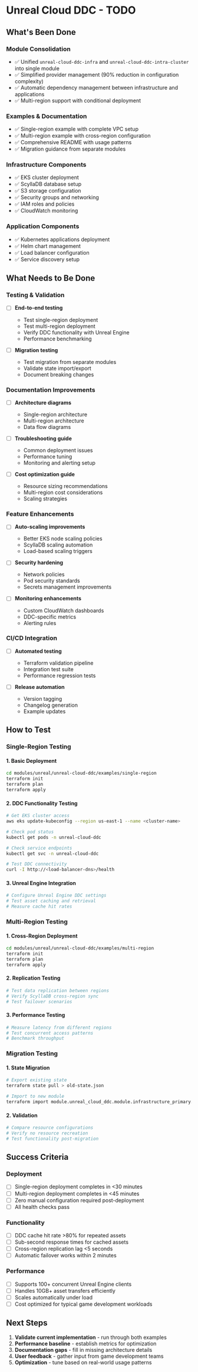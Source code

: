 # Unreal Cloud DDC - TODO

## What's Been Done

### Module Consolidation
- ✅ Unified `unreal-cloud-ddc-infra` and `unreal-cloud-ddc-intra-cluster` into single module
- ✅ Simplified provider management (90% reduction in configuration complexity)
- ✅ Automatic dependency management between infrastructure and applications
- ✅ Multi-region support with conditional deployment

### Examples & Documentation
- ✅ Single-region example with complete VPC setup
- ✅ Multi-region example with cross-region configuration
- ✅ Comprehensive README with usage patterns
- ✅ Migration guidance from separate modules

### Infrastructure Components
- ✅ EKS cluster deployment
- ✅ ScyllaDB database setup
- ✅ S3 storage configuration
- ✅ Security groups and networking
- ✅ IAM roles and policies
- ✅ CloudWatch monitoring

### Application Components
- ✅ Kubernetes applications deployment
- ✅ Helm chart management
- ✅ Load balancer configuration
- ✅ Service discovery setup

## What Needs to Be Done

### Testing & Validation
- [ ] **End-to-end testing**
  - Test single-region deployment
  - Test multi-region deployment
  - Verify DDC functionality with Unreal Engine
  - Performance benchmarking

- [ ] **Migration testing**
  - Test migration from separate modules
  - Validate state import/export
  - Document breaking changes

### Documentation Improvements
- [ ] **Architecture diagrams**
  - Single-region architecture
  - Multi-region architecture
  - Data flow diagrams

- [ ] **Troubleshooting guide**
  - Common deployment issues
  - Performance tuning
  - Monitoring and alerting setup

- [ ] **Cost optimization guide**
  - Resource sizing recommendations
  - Multi-region cost considerations
  - Scaling strategies

### Feature Enhancements
- [ ] **Auto-scaling improvements**
  - Better EKS node scaling policies
  - ScyllaDB scaling automation
  - Load-based scaling triggers

- [ ] **Security hardening**
  - Network policies
  - Pod security standards
  - Secrets management improvements

- [ ] **Monitoring enhancements**
  - Custom CloudWatch dashboards
  - DDC-specific metrics
  - Alerting rules

### CI/CD Integration
- [ ] **Automated testing**
  - Terraform validation pipeline
  - Integration test suite
  - Performance regression tests

- [ ] **Release automation**
  - Version tagging
  - Changelog generation
  - Example updates

## How to Test

### Single-Region Testing

#### 1. Basic Deployment
```bash
cd modules/unreal/unreal-cloud-ddc/examples/single-region
terraform init
terraform plan
terraform apply
```

#### 2. DDC Functionality Testing
```bash
# Get EKS cluster access
aws eks update-kubeconfig --region us-east-1 --name <cluster-name>

# Check pod status
kubectl get pods -n unreal-cloud-ddc

# Check service endpoints
kubectl get svc -n unreal-cloud-ddc

# Test DDC connectivity
curl -I http://<load-balancer-dns>/health
```

#### 3. Unreal Engine Integration
```bash
# Configure Unreal Engine DDC settings
# Test asset caching and retrieval
# Measure cache hit rates
```

### Multi-Region Testing

#### 1. Cross-Region Deployment
```bash
cd modules/unreal/unreal-cloud-ddc/examples/multi-region
terraform init
terraform plan
terraform apply
```

#### 2. Replication Testing
```bash
# Test data replication between regions
# Verify ScyllaDB cross-region sync
# Test failover scenarios
```

#### 3. Performance Testing
```bash
# Measure latency from different regions
# Test concurrent access patterns
# Benchmark throughput
```

### Migration Testing

#### 1. State Migration
```bash
# Export existing state
terraform state pull > old-state.json

# Import to new module
terraform import module.unreal_cloud_ddc.module.infrastructure_primary.aws_eks_cluster.cluster <cluster-name>
```

#### 2. Validation
```bash
# Compare resource configurations
# Verify no resource recreation
# Test functionality post-migration
```

## Success Criteria

### Deployment
- [ ] Single-region deployment completes in <30 minutes
- [ ] Multi-region deployment completes in <45 minutes
- [ ] Zero manual configuration required post-deployment
- [ ] All health checks pass

### Functionality
- [ ] DDC cache hit rate >80% for repeated assets
- [ ] Sub-second response times for cached assets
- [ ] Cross-region replication lag <5 seconds
- [ ] Automatic failover works within 2 minutes

### Performance
- [ ] Supports 100+ concurrent Unreal Engine clients
- [ ] Handles 10GB+ asset transfers efficiently
- [ ] Scales automatically under load
- [ ] Cost optimized for typical game development workloads

## Next Steps

1. **Validate current implementation** - run through both examples
2. **Performance baseline** - establish metrics for optimization
3. **Documentation gaps** - fill in missing architecture details
4. **User feedback** - gather input from game development teams
5. **Optimization** - tune based on real-world usage patterns